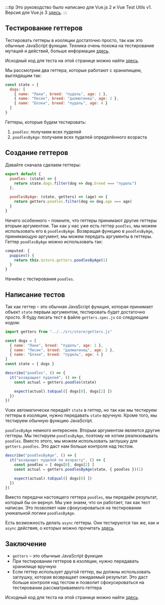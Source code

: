 :::tip Это руководство было написано для Vue.js 2 и Vue Test Utils v1.
Версия для Vue.js 3 [здесь](/v3/ru).
:::

## Тестирование геттеров

Тестировать геттеры в изоляции достаточно просто, так как это обычные JavaScript функции. Техника очень похожа на тестирование мутаций и действий, больше информации [здесь](https://lmiller1990.github.io/vue-testing-handbook/ru/vuex-mutations.html).

Исходный код для теста на этой странице можно найти [здесь](https://github.com/lmiller1990/vue-testing-handbook/tree/master/demo-app/tests/unit/getters.spec.js).

Мы рассмотрим два геттера, которые работают с хранилищем, выглядящим так:

```js
const state = {
  dogs: [
    { name: "Лаки", breed: "пудель", age: 1 },
    { name: "Песик", breed: "далматинец", age: 2 },
    { name: "Блэки", breed: "пудель", age: 4 }
  ]
}
```

Геттеры, которые будем тестировать:

1. `poodles`: получаем всех пуделей
2. `poodlesByAge`: получаем всех пуделей определённого возраста

## Создание геттеров

Давайте сначала сделаем геттеры: 

```js
export default {
  poodles: (state) => {
    return state.dogs.filter(dog => dog.breed === "пудель")
  },

  poodlesByAge: (state, getters) => (age) => {
    return getters.poodles.filter(dog => dog.age === age)
  }
}
```

Ничего особенного – помните, что геттеры принимают другие геттеры вторым аргументом. Так как у нас уже есть геттер `poodles`, мы можем использовать его в `poodlesByAge`. Возвращая функцию в `poodlesByAge`, принимающую аргумент, мы можем передать аргументы в геттеры. Геттер `poodlesByAge` можно использовать так:

```js
computed: {
  puppies() {
    return this.$store.getters.poodlesByAge(1)
  }
}
```

Начнём с тестирования `poodles`.

## Написание тестов

Так как геттер – это обычная JavaScript функция, которая принимает объект `state` первым аргументом, тестировать будет достаточно просто. Я буду писать тест в файле `getters.spec.js` со следующим кодом:

```js
import getters from "../../src/store/getters.js"

const dogs = [
  { name: "Лаки", breed: "пудель", age: 1 },
  { name: "Песик", breed: "далматинец", age: 2 },
  { name: "Блэки", breed: "пудель", age: 4 }
]
const state = { dogs }

describe("poodles", () => {
  it("возвращает пуделей", () => {
    const actual = getters.poodles(state)

    expect(actual).toEqual([ dogs[0], dogs[2] ])
  })
})
```

Vuex автоматически передаёт `state` в геттер, но так как мы тестируем геттеры в изоляции, нужно передавать `state` вручную. Кроме того, мы тестируем обычную функцию JavaScript.

`poodlesByAge` немного интереснее. Вторым аргументом является другие геттеры. Мы тестируем `poodlesByAge`, поэтому не хотим реализовывать `poodles`. Вместо этого, мы можем использовать заглушку для `getters.poodles`. Это даст нам больше контроля над тестом.

```js
describe("poodlesByAge", () => {
  it("возвращет пуделей по возрасту", () => {
    const poodles = [ dogs[0], dogs[2] ]
    const actual = getters.poodlesByAge(state, { poodles })(1)

    expect(actual).toEqual([ dogs[0] ])
  })
})
```

Вместо передачи настоящего геттера `poodles`, мы передаём результат, который бы он вернул. Мы уже знаем, что он работает, так как тест написан. Это позволяет нам сфокусироваться на тестировании уникальной логики `poodlesByAge`.

Есть возможность делать `async` геттеры. Они тестируются так же, как и `async` действия, о которых можно прочитать [здесь](https://lmiller1990.github.io/vue-testing-handbook/ru/vuex-actions.html).

## Заключение

- `getters` – это обычные JavaScript функции
- При тестировании геттеров в изоляции, нужно передавать хранилище вручную
- Если геттер использует другой геттер, вы должны использовать заглушку, которая возвращает ожидаемый результат. Это даст больше контроля над тестом и позволит сфокусироваться на тестировании рассматриваемого геттера

Исходный код для теста на этой странице можно найти [здесь](https://github.com/lmiller1990/vue-testing-handbook/tree/master/demo-app/tests/unit/getters.spec.js).
